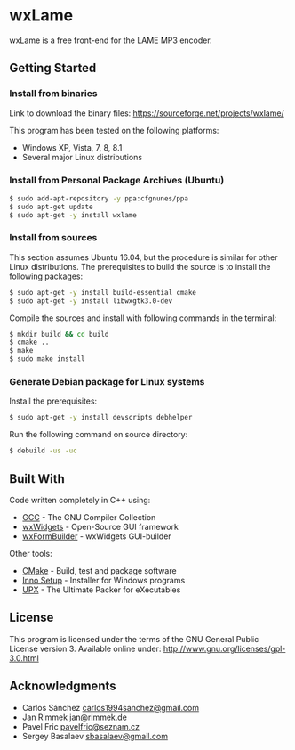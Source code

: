 # wxLame
wxLame is a free front-end for the LAME MP3 encoder.

## Getting Started

### Install from binaries

Link to download the binary files: https://sourceforge.net/projects/wxlame/

This program has been tested on the following platforms:
* Windows XP, Vista, 7, 8, 8.1
* Several major Linux distributions

### Install from Personal Package Archives (Ubuntu)

```sh
$ sudo add-apt-repository -y ppa:cfgnunes/ppa
$ sudo apt-get update
$ sudo apt-get -y install wxlame
```
### Install from sources

This section assumes Ubuntu 16.04, but the procedure is similar for other Linux distributions. The prerequisites to build the source is to install the following packages:
```sh
$ sudo apt-get -y install build-essential cmake
$ sudo apt-get -y install libwxgtk3.0-dev
```

Compile the sources and install with following commands in the terminal:
```sh
$ mkdir build && cd build
$ cmake ..
$ make
$ sudo make install
```

### Generate Debian package for Linux systems
Install the prerequisites:
```sh
$ sudo apt-get -y install devscripts debhelper
```

Run the following command on source directory:
```sh
$ debuild -us -uc
```

## Built With

Code written completely in C++ using:
* [GCC](https://gcc.gnu.org/) - The GNU Compiler Collection
* [wxWidgets](https://www.wxwidgets.org/) - Open-Source GUI framework
* [wxFormBuilder](https://github.com/wxFormBuilder/) - wxWidgets GUI-builder

Other tools:
* [CMake](https://cmake.org/) - Build, test and package software
* [Inno Setup](http://www.jrsoftware.org/isinfo.php) - Installer for Windows programs
* [UPX](https://upx.github.io/) - The Ultimate Packer for eXecutables

## License

This program is licensed under the terms of the GNU General Public License version 3. Available online under:
http://www.gnu.org/licenses/gpl-3.0.html

## Acknowledgments

* Carlos Sánchez <carlos1994sanchez@gmail.com>
* Jan Rimmek <jan@rimmek.de>
* Pavel Fric <pavelfric@seznam.cz>
* Sergey Basalaev <sbasalaev@gmail.com>

